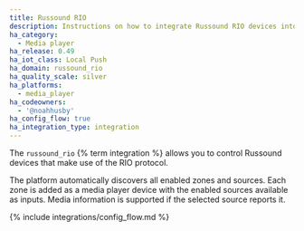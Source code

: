 ```yaml
---
title: Russound RIO
description: Instructions on how to integrate Russound RIO devices into Home Assistant.
ha_category:
  - Media player
ha_release: 0.49
ha_iot_class: Local Push
ha_domain: russound_rio
ha_quality_scale: silver
ha_platforms:
  - media_player
ha_codeowners:
  - '@noahhusby'
ha_config_flow: true
ha_integration_type: integration
---
```


The `russound_rio` {% term integration %} allows you to control Russound devices that make use of the RIO protocol.

The platform automatically discovers all enabled zones and sources. Each zone is added as a media player device with the enabled sources available as inputs. Media information is supported if the selected source reports it.

{% include integrations/config_flow.md %}
